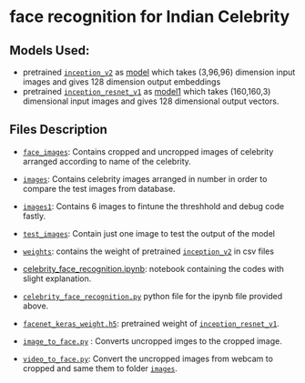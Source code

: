 # face recognition for Indian Celebrity

## Models Used:

   - pretrained [`inception_v2`](https://github.com/KHUSHBOO0012/face_recognition/blob/master/inception_blocks_v2.py) as [model](https://github.com/KHUSHBOO0012/face_recognition/tree/master/weights) which takes (3,96,96) dimension input images and gives 128 dimension output embeddings
   - pretrained [`inception_resnet_v1`](https://github.com/KHUSHBOO0012/face_recognition/blob/master/inception_resnet_v1.py) as [model1](https://github.com/KHUSHBOO0012/face_recognition/blob/master/facenet_keras_weight.h5) which takes (160,160,3) dimensional input images and gives 128 dimensional output vectors.
   
## Files Description

- [`face_images`](https://github.com/KHUSHBOO0012/face_recognition/tree/master/face_images): Contains cropped and uncropped images of celebrity arranged according to name of the celebrity.

- [`images`](https://github.com/KHUSHBOO0012/face_recognition/tree/master/images): Contains celebrity images arranged in number 
in order to compare the test images from database.

- [`images1`](https://github.com/KHUSHBOO0012/face_recognition/tree/master/images1): Contains 6 images to fintune the threshhold and debug code fastly.

- [`test_images`](https://github.com/KHUSHBOO0012/face_recognition/tree/master/test_images): Contain just one image to test the output of the model

- [`weights`](https://github.com/KHUSHBOO0012/face_recognition/tree/master/weights): contains the weight of pretrained [`inception_v2`](https://github.com/KHUSHBOO0012/face_recognition/blob/master/inception_blocks_v2.py) in csv files

- [celebrity_face_recognition.ipynb](https://github.com/KHUSHBOO0012/face_recognition/blob/master/celebrity_face_recognition.ipynb): notebook containing the codes with slight explanation.

- [`celebrity_face_recognition.py`](`https://github.com/KHUSHBOO0012/face_recognition/blob/master/celebrity_face_recognition.ipynb`) python file for the ipynb file provided above.

- [`facenet_keras_weight.h5`](https://github.com/KHUSHBOO0012/face_recognition/blob/master/facenet_keras_weight.h5): pretrained weight of [`inception_resnet_v1`](https://github.com/KHUSHBOO0012/face_recognition/blob/master/inception_resnet_v1.py).

- [`image_to_face.py`](https://github.com/KHUSHBOO0012/face_recognition/blob/master/image_to_face.py) : Converts uncropped imges to the cropped image.

- [`video_to_face.py`](https://github.com/KHUSHBOO0012/face_recognition/blob/master/video_to_face.py): Convert the uncropped images from webcam to cropped and same them to folder [`images`](https://github.com/KHUSHBOO0012/face_recognition/tree/master/images). 
